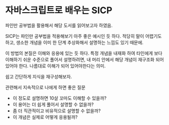 # 자바스크립트로 배우는 SICP

파인만 공부법을 활용해서 해당 도서를 읽어보고자 하였음.

SICP는 파인만 공부법을 적용해보기 아주 좋은 예시인 듯 하다. 적당히 말이 어렵기도 하고, 생소한 개념을 이미 한 단계 추상화해서 설명하는 느낌도 있기 때문에.

이 방법의 본질은 이해와 응용에 있는 듯 하다. 특정 개념을 내재화 하여 타인에게 보다 이해하기 쉬운 수준으로 풀어서 설명하려면, 내 머리 안에서 해당 개념이 재구조화 되어 있어야 한다. 나름대로 이해가 되어 있어야한다는 의미.

쉽고 간단하게 지식을 재구성해보자.

관련해서 지속적으로 나에게 하면 좋은 질문

- 이 정도로 설명하면 10살 꼬마도 이해할 수 있을까?
- 이 용어는 더 쉽게 풀어서 설명할 수 없을까?
- 좀 더 직관적이고 비유적으로 설명할 수 없을까?
- 이 개념은 실제로 어떻게 응용될까?
